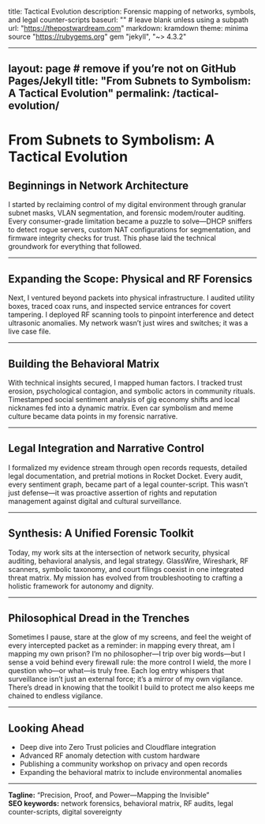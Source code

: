 title: Tactical Evolution
description: Forensic mapping of networks, symbols, and legal counter-scripts
baseurl: "" # leave blank unless using a subpath
url: "https://thepostwardream.com"
markdown: kramdown
theme: minima
source "https://rubygems.org"
gem "jekyll", "~> 4.3.2"


---
layout: page           # remove if you’re not on GitHub Pages/Jekyll
title: "From Subnets to Symbolism: A Tactical Evolution"
permalink: /tactical-evolution/
---

# From Subnets to Symbolism: A Tactical Evolution

## Beginnings in Network Architecture

I started by reclaiming control of my digital environment through granular subnet masks, VLAN segmentation, and forensic modem/router auditing. Every consumer-grade limitation became a puzzle to solve—DHCP sniffers to detect rogue servers, custom NAT configurations for segmentation, and firmware integrity checks for trust. This phase laid the technical groundwork for everything that followed.

---

## Expanding the Scope: Physical and RF Forensics

Next, I ventured beyond packets into physical infrastructure. I audited utility boxes, traced coax runs, and inspected service entrances for covert tampering. I deployed RF scanning tools to pinpoint interference and detect ultrasonic anomalies. My network wasn’t just wires and switches; it was a live case file.

---

## Building the Behavioral Matrix

With technical insights secured, I mapped human factors. I tracked trust erosion, psychological contagion, and symbolic actors in community rituals. Timestamped social sentiment analysis of gig economy shifts and local nicknames fed into a dynamic matrix. Even car symbolism and meme culture became data points in my forensic narrative.

---

## Legal Integration and Narrative Control

I formalized my evidence stream through open records requests, detailed legal documentation, and pretrial motions in Rocket Docket. Every audit, every sentiment graph, became part of a legal counter-script. This wasn’t just defense—it was proactive assertion of rights and reputation management against digital and cultural surveillance.

---

## Synthesis: A Unified Forensic Toolkit

Today, my work sits at the intersection of network security, physical auditing, behavioral analysis, and legal strategy. GlassWire, Wireshark, RF scanners, symbolic taxonomy, and court filings coexist in one integrated threat matrix. My mission has evolved from troubleshooting to crafting a holistic framework for autonomy and dignity.

---

## Philosophical Dread in the Trenches

Sometimes I pause, stare at the glow of my screens, and feel the weight of every intercepted packet as a reminder: in mapping every threat, am I mapping my own prison? I’m no philosopher—I trip over big words—but I sense a void behind every firewall rule: the more control I wield, the more I question who—or what—is truly free. Each log entry whispers that surveillance isn’t just an external force; it’s a mirror of my own vigilance. There’s dread in knowing that the toolkit I build to protect me also keeps me chained to endless vigilance.

---

## Looking Ahead

- Deep dive into Zero Trust policies and Cloudflare integration  
- Advanced RF anomaly detection with custom hardware  
- Publishing a community workshop on privacy and open records  
- Expanding the behavioral matrix to include environmental anomalies  

---

**Tagline:** “Precision, Proof, and Power—Mapping the Invisible”  
**SEO keywords:** network forensics, behavioral matrix, RF audits, legal counter-scripts, digital sovereignty
